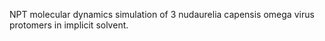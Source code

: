 NPT molecular dynamics simulation of 3 nudaurelia capensis omega virus protomers in implicit solvent. 
